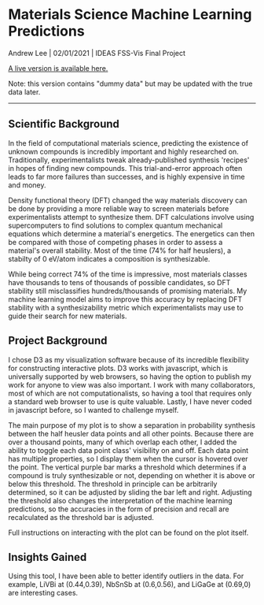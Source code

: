 # Materials Science Machine Learning Predictions 

Andrew Lee | 02/01/2021 | IDEAS FSS-Vis Final Project

[A live version is available here.](https://ageller.github.io/IDEAS_FSS-Vis/FinalStudentProjects/2021winter/AndrewLee/index.html)

Note: this version contains "dummy data" but may be updated with the true data later.

____________________________________________________________________

## Scientific Background

In the field of computational materials science, predicting the existence of unknown compounds is incredibly important and highly researched on. Traditionally, experimentalists tweak already-published synthesis 'recipes' in hopes of finding new compounds. This trial-and-error approach often leads to far more failures than successes, and is highly expensive in time and money.  

Density functional theory (DFT) changed the way materials discovery can be done by providing a more reliable way to screen materials before experimentalists attempt to synthesize them. DFT calculations involve using supercomputers to find solutions to complex quantum mechanical equations which determine a material's energetics. The energetics can then be compared with those of competing phases in order to assess a material's overall stability. Most of the time (74% for half heuslers), a stabilty of 0 eV/atom indicates a composition is synthesizable.

While being correct 74% of the time is impressive, most materials classes have thousands to tens of thousands of possible candidates, so DFT stability still misclassifies hundreds/thousands of promising materials. My machine learning model aims to improve this accuracy by replacing DFT stability with a synthesizability metric which experimentalists may use to guide their search for new materials.

## Project Background

I chose D3 as my visualization software because of its incredible flexibility for constructing interactive plots. D3 works with javascript, which is universally supported by web browsers, so having the option to publish my work for anyone to view was also important. I work with many collaborators, most of which are not computationalists, so having a tool that requires only a standard web browser to use is quite valuable. Lastly, I have never coded in javascript before, so I  wanted to challenge myself. 

The main purpose of my plot is to show a separation in probability synthesis between the half heusler data points and all other points. Because there are over a thousand points, many of which overlap each other, I added the ability to toggle each data point class' visibility on and off. Each data point has multiple properties, so I display them when the cursor is hovered over the point. The vertical purple bar marks a threshold which determines if a compound is truly synthesizable or not, depending on whether it is above or below this threshold. The threshold in principle can be arbitrarily determined, so it can be adjusted by sliding the bar left and right. Adjusting the threshold also changes the interpretation of the machine learning predictions, so the accuracies in the form of precision and recall are recalculated as the threshold bar is adjusted.

Full instructions on interacting with the plot can be found on the plot itself.

## Insights Gained

Using this tool, I have been able to better identify outliers in the data. For example, LiVBi at (0.44,0.39), NbSnSb at (0.6,0.56), and LiGaGe at (0.69,0) are interesting cases.

